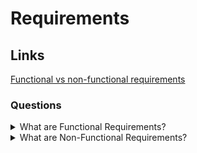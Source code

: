 # Requirements

## Links
[Functional vs non-functional requirements](https://reqtest.com/requirements-blog/functional-vs-non-functional-requirements/)

### Questions

<details>
  <summary>What are Functional Requirements?</summary>

  The functional requirements are requirements that specify what a system should do. In other words, they will describe a particular behaviour of function of the system when certain conditions happen.

</details>

<details>
  <summary>What are Non-Functional Requirements?</summary>

  The non-functional requirements specify how a system performs functions. In other words, they will describe how a system should behave and what limits there are on its functionality.

</details>
